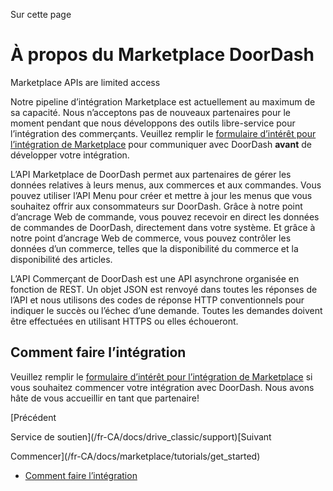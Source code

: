 Sur cette page

# À propos du Marketplace DoorDash

Marketplace APIs are limited access

Notre pipeline d’intégration Marketplace est actuellement au maximum de sa capacité. Nous n’acceptons pas de nouveaux partenaires pour le moment pendant que nous développons des outils libre-service pour l’intégration des commerçants. Veuillez remplir le [formulaire d’intérêt pour l’intégration de Marketplace](https://docs.google.com/forms/d/e/1FAIpQLSfggU_NjGWCdi9vyWUicrnzJmtu9vC4zgbfSC3ROwSvW4eV2g/viewform) pour communiquer avec DoorDash **avant** de développer votre intégration.

L’API Marketplace de DoorDash permet aux partenaires de gérer les données relatives à leurs menus, aux commerces et aux commandes. Vous pouvez utiliser l’API Menu pour créer et mettre à jour les menus que vous souhaitez offrir aux consommateurs sur DoorDash. Grâce à notre point d’ancrage Web de commande, vous pouvez recevoir en direct les données de commandes de DoorDash, directement dans votre système. Et grâce à notre point d’ancrage Web de commerce, vous pouvez contrôler les données d’un commerce, telles que la disponibilité du commerce et la disponibilité des articles.

L’API Commerçant de DoorDash est une API asynchrone organisée en fonction de REST. Un objet JSON est renvoyé dans toutes les réponses de l’API et nous utilisons des codes de réponse HTTP conventionnels pour indiquer le succès ou l’échec d’une demande. Toutes les demandes doivent être effectuées en utilisant HTTPS ou elles échoueront.

## Comment faire l’intégration[​](#comment-faire-lintégration "Lien direct vers le titre")

Veuillez remplir le [formulaire d’intérêt pour l’intégration de Marketplace](https://docs.google.com/forms/d/e/1FAIpQLSfggU_NjGWCdi9vyWUicrnzJmtu9vC4zgbfSC3ROwSvW4eV2g/viewform) si vous souhaitez commencer votre intégration avec DoorDash. Nous avons hâte de vous accueillir en tant que partenaire!

[Précédent

Service de soutien](/fr-CA/docs/drive_classic/support)[Suivant

Commencer](/fr-CA/docs/marketplace/tutorials/get_started)

* [Comment faire l’intégration](#comment-faire-lintégration)